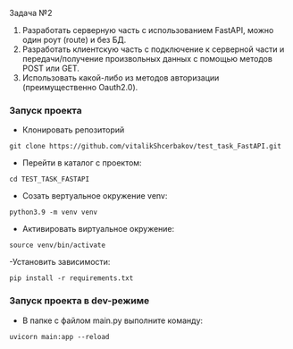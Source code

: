 Задача №2
1. Разработать серверную часть с использованием FastAPI, можно один роут (route) и без БД.
2. Разработать клиентскую часть с подключение к серверной части и передачи/получение произвольных данных с помощью методов POST или GET.
3. Использовать какой-либо из методов авторизации (преимущественно Oauth2.0).

### Запуск проекта

- Клонировать репозиторий

```
git clone https://github.com/vitalikShcerbakov/test_task_FastAPI.git
```

- Перейти в каталог с проектом:

```
cd TEST_TASK_FASTAPI

```
- Cозать вертуальное окружение venv:

```
python3.9 -m venv venv
```

- Активировать виртуальное окружение:

```
source venv/bin/activate
```

-Установить зависимости:

```
pip install -r requirements.txt
```

### Запуск проекта в dev-режиме

- В папке с файлом main.py выполните командy:
```
uvicorn main:app --reload

```